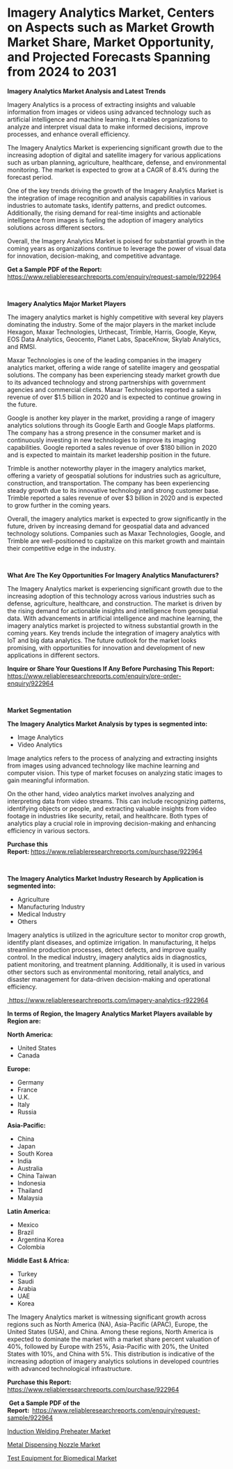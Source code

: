 <p><h1>Imagery Analytics Market, Centers on Aspects such as Market Growth Market Share, Market Opportunity, and Projected Forecasts Spanning from 2024 to 2031</h1></p><p><strong>Imagery Analytics Market Analysis and Latest Trends</strong></p>
<p><p>Imagery Analytics is a process of extracting insights and valuable information from images or videos using advanced technology such as artificial intelligence and machine learning. It enables organizations to analyze and interpret visual data to make informed decisions, improve processes, and enhance overall efficiency.</p><p>The Imagery Analytics Market is experiencing significant growth due to the increasing adoption of digital and satellite imagery for various applications such as urban planning, agriculture, healthcare, defense, and environmental monitoring. The market is expected to grow at a CAGR of 8.4% during the forecast period.</p><p>One of the key trends driving the growth of the Imagery Analytics Market is the integration of image recognition and analysis capabilities in various industries to automate tasks, identify patterns, and predict outcomes. Additionally, the rising demand for real-time insights and actionable intelligence from images is fueling the adoption of imagery analytics solutions across different sectors.</p><p>Overall, the Imagery Analytics Market is poised for substantial growth in the coming years as organizations continue to leverage the power of visual data for innovation, decision-making, and competitive advantage.</p></p>
<p><strong>Get a Sample PDF of the Report:&nbsp;</strong> <a href="https://www.reliableresearchreports.com/enquiry/request-sample/922964">https://www.reliableresearchreports.com/enquiry/request-sample/922964</a></p>
<p>&nbsp;</p>
<p><strong>Imagery Analytics Major Market Players</strong></p>
<p><p>The imagery analytics market is highly competitive with several key players dominating the industry. Some of the major players in the market include Hexagon, Maxar Technologies, Urthecast, Trimble, Harris, Google, Keyw, EOS Data Analytics, Geocento, Planet Labs, SpaceKnow, Skylab Analytics, and RMSI.</p><p>Maxar Technologies is one of the leading companies in the imagery analytics market, offering a wide range of satellite imagery and geospatial solutions. The company has been experiencing steady market growth due to its advanced technology and strong partnerships with government agencies and commercial clients. Maxar Technologies reported a sales revenue of over $1.5 billion in 2020 and is expected to continue growing in the future.</p><p>Google is another key player in the market, providing a range of imagery analytics solutions through its Google Earth and Google Maps platforms. The company has a strong presence in the consumer market and is continuously investing in new technologies to improve its imaging capabilities. Google reported a sales revenue of over $180 billion in 2020 and is expected to maintain its market leadership position in the future.</p><p>Trimble is another noteworthy player in the imagery analytics market, offering a variety of geospatial solutions for industries such as agriculture, construction, and transportation. The company has been experiencing steady growth due to its innovative technology and strong customer base. Trimble reported a sales revenue of over $3 billion in 2020 and is expected to grow further in the coming years.</p><p>Overall, the imagery analytics market is expected to grow significantly in the future, driven by increasing demand for geospatial data and advanced technology solutions. Companies such as Maxar Technologies, Google, and Trimble are well-positioned to capitalize on this market growth and maintain their competitive edge in the industry.</p></p>
<p>&nbsp;</p>
<p><strong>What Are The Key Opportunities For Imagery Analytics Manufacturers?</strong></p>
<p><p>The Imagery Analytics market is experiencing significant growth due to the increasing adoption of this technology across various industries such as defense, agriculture, healthcare, and construction. The market is driven by the rising demand for actionable insights and intelligence from geospatial data. With advancements in artificial intelligence and machine learning, the imagery analytics market is projected to witness substantial growth in the coming years. Key trends include the integration of imagery analytics with IoT and big data analytics. The future outlook for the market looks promising, with opportunities for innovation and development of new applications in different sectors.</p></p>
<p><strong>Inquire or Share Your Questions If Any Before Purchasing This Report:</strong> <a href="https://www.reliableresearchreports.com/enquiry/pre-order-enquiry/922964">https://www.reliableresearchreports.com/enquiry/pre-order-enquiry/922964</a></p>
<p>&nbsp;</p>
<p><strong>Market Segmentation</strong></p>
<p><strong>The Imagery Analytics Market Analysis by types is segmented into:</strong></p>
<p><ul><li>Image Analytics</li><li>Video Analytics</li></ul></p>
<p><p>Image analytics refers to the process of analyzing and extracting insights from images using advanced technology like machine learning and computer vision. This type of market focuses on analyzing static images to gain meaningful information.</p><p>On the other hand, video analytics market involves analyzing and interpreting data from video streams. This can include recognizing patterns, identifying objects or people, and extracting valuable insights from video footage in industries like security, retail, and healthcare. Both types of analytics play a crucial role in improving decision-making and enhancing efficiency in various sectors.</p></p>
<p><strong>Purchase this Report:&nbsp;</strong><a href="https://www.reliableresearchreports.com/purchase/922964">https://www.reliableresearchreports.com/purchase/922964</a></p>
<p>&nbsp;</p>
<p><strong>The Imagery Analytics Market Industry Research by Application is segmented into:</strong></p>
<p><ul><li>Agriculture</li><li>Manufacturing Industry</li><li>Medical Industry</li><li>Others</li></ul></p>
<p><p>Imagery analytics is utilized in the agriculture sector to monitor crop growth, identify plant diseases, and optimize irrigation. In manufacturing, it helps streamline production processes, detect defects, and improve quality control. In the medical industry, imagery analytics aids in diagnostics, patient monitoring, and treatment planning. Additionally, it is used in various other sectors such as environmental monitoring, retail analytics, and disaster management for data-driven decision-making and operational efficiency.</p></p>
<p><a href="https://www.reliableresearchreports.com/imagery-analytics-r922964">&nbsp;https://www.reliableresearchreports.com/imagery-analytics-r922964</a></p>
<p><strong>In terms of Region, the Imagery Analytics Market Players available by Region are:</strong></p>
<p>
    <p> <strong> North America: </strong>
        <ul>
            <li>United States</li>
            <li>Canada</li>
        </ul>
        </p> 
    <p> <strong> Europe: </strong>
        <ul>
            <li>Germany</li>
            <li>France</li>
            <li>U.K.</li>
            <li>Italy</li>
            <li>Russia</li>
        </ul>
        </p> 
    <p> <strong> Asia-Pacific: </strong>
        <ul>
            <li>China</li>
            <li>Japan</li>
            <li>South Korea</li>
            <li>India</li>
            <li>Australia</li>
            <li>China Taiwan</li>
            <li>Indonesia</li>
            <li>Thailand</li>
            <li>Malaysia</li>
        </ul>
        </p> 
    <p> <strong> Latin America: </strong>
        <ul>
            <li>Mexico</li>
            <li>Brazil</li>
            <li>Argentina Korea</li>
            <li>Colombia</li>
        </ul>
        </p> 
    <p> <strong> Middle East & Africa: </strong>
        <ul>
            <li>Turkey</li>
            <li>Saudi</li>
            <li>Arabia</li>
            <li>UAE</li>
            <li>Korea</li>
        </ul>
    </p>
    </p>
<p><p>The Imagery Analytics market is witnessing significant growth across regions such as North America (NA), Asia-Pacific (APAC), Europe, the United States (USA), and China. Among these regions, North America is expected to dominate the market with a market share percent valuation of 40%, followed by Europe with 25%, Asia-Pacific with 20%, the United States with 10%, and China with 5%. This distribution is indicative of the increasing adoption of imagery analytics solutions in developed countries with advanced technological infrastructure.</p></p>
<p><strong>Purchase this Report: </strong><a href="https://www.reliableresearchreports.com/purchase/922964">https://www.reliableresearchreports.com/purchase/922964</a></p>
<p>&nbsp;<strong>Get a Sample PDF of the Report:&nbsp;&nbsp;</strong><a href="https://www.reliableresearchreports.com/enquiry/request-sample/922964">https://www.reliableresearchreports.com/enquiry/request-sample/922964</a></p>
<p><strong></strong></p>
<p><p><a href="https://github.com/RickHolmes3/Market-Research-Report-List-5/blob/main/induction-welding-preheater-market.md">Induction Welding Preheater Market</a></p><p><a href="https://github.com/Krish2023na/Market-Research-Report-List-5/blob/main/metal-dispensing-nozzle-market.md">Metal Dispensing Nozzle Market</a></p><p><a href="https://github.com/bmorecock/Market-Research-Report-List-4/blob/main/test-equipment-for-biomedical-market.md">Test Equipment for Biomedical Market</a></p></p>